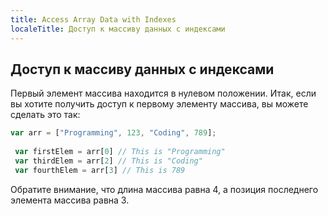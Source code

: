 ```yaml
---
title: Access Array Data with Indexes
localeTitle: Доступ к массиву данных с индексами
---
```

## Доступ к массиву данных с индексами

Первый элемент массива находится в нулевом положении. Итак, если вы хотите получить доступ к первому элементу массива, вы можете сделать это так:

```javascript
var arr = ["Programming", 123, "Coding", 789]; 
 
 var firstElem = arr[0] // This is "Programming" 
 var thirdElem = arr[2] // This is "Coding" 
 var fourthElem = arr[3] // This is 789 
```

Обратите внимание, что длина массива равна 4, а позиция последнего элемента массива равна 3.